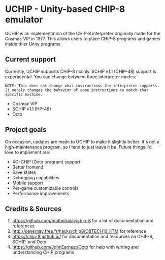 # UCHIP - Unity-based CHIP-8 emulator

UCHIP is an implementation of the CHIP-8 interpreter originally made for the Cosmac VIP in 1977. This allows users to place CHIP-8 programs and games inside thier Unity programs.

## Current support

Currently, UCHIP supports CHIP-8 mainly. SCHIP v1.1 (CHIP-48) support is experimental. You can change between three interpreter modes:

`NOTE: This does not change what instructions the interpreter supports. It merely changes the behavior of some instructions to match that specific machine.`

- Cosmac VIP
- SCHIP v1.1 (HP-48)
- Octo

## Project goals

On occasion, updates are made to UCHIP to make it slightly better. It's not a high-maintenance program, so I tend to just leave it be. Future things I'd love to implement are:

- XO-CHIP (Octo program) support
- Better frontend
- Save states
- Debugging capabilities
- Mobile support
- Per-game customizable controls
- Performance improvements

## Credits & Sources

1. https://github.com/mattmikolay/chip-8 for a lot of documentation and references
2. http://devernay.free.fr/hacks/chip8/C8TECH10.HTM for reference
3. https://chip-8.github.io/ for documentation and resources on CHIP-8, SCHIP, and Octo
4. https://github.com/JohnEarnest/Octo for help with writing and understanding CHIP programs

